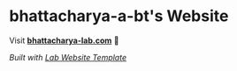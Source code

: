 
# bhattacharya-a-bt's Website

Visit **[bhattacharya-lab.com](https://bhattacharya-lab.com)** 🚀

_Built with [Lab Website Template](https://greene-lab.gitbook.io/lab-website-template-docs)_

